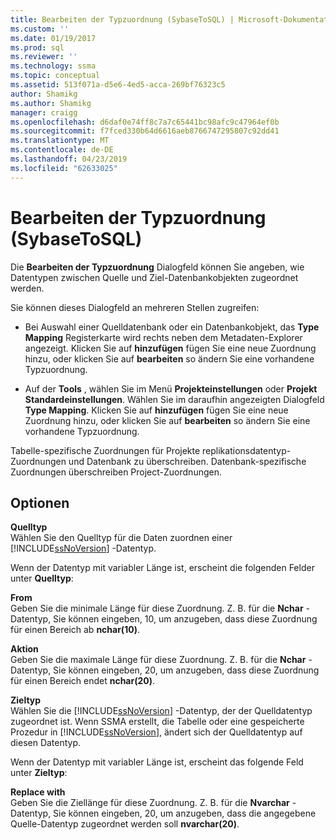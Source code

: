 ```yaml
---
title: Bearbeiten der Typzuordnung (SybaseToSQL) | Microsoft-Dokumentation
ms.custom: ''
ms.date: 01/19/2017
ms.prod: sql
ms.reviewer: ''
ms.technology: ssma
ms.topic: conceptual
ms.assetid: 513f071a-d5e6-4ed5-acca-269bf76323c5
author: Shamikg
ms.author: Shamikg
manager: craigg
ms.openlocfilehash: d6daf0e74ff8c7a7c65441bc98afc9c47964ef0b
ms.sourcegitcommit: f7fced330b64d6616aeb8766747295807c92dd41
ms.translationtype: MT
ms.contentlocale: de-DE
ms.lasthandoff: 04/23/2019
ms.locfileid: "62633025"
---
```

# <a name="edit-type-mapping-sybasetosql"></a>Bearbeiten der Typzuordnung (SybaseToSQL)
Die **Bearbeiten der Typzuordnung** Dialogfeld können Sie angeben, wie Datentypen zwischen Quelle und Ziel-Datenbankobjekten zugeordnet werden.  
  
Sie können dieses Dialogfeld an mehreren Stellen zugreifen:  
  
-   Bei Auswahl einer Quelldatenbank oder ein Datenbankobjekt, das **Type Mapping** Registerkarte wird rechts neben dem Metadaten-Explorer angezeigt. Klicken Sie auf **hinzufügen** fügen Sie eine neue Zuordnung hinzu, oder klicken Sie auf **bearbeiten** so ändern Sie eine vorhandene Typzuordnung.  
  
-   Auf der **Tools** , wählen Sie im Menü **Projekteinstellungen** oder **Projekt Standardeinstellungen**. Wählen Sie im daraufhin angezeigten Dialogfeld **Type Mapping**. Klicken Sie auf **hinzufügen** fügen Sie eine neue Zuordnung hinzu, oder klicken Sie auf **bearbeiten** so ändern Sie eine vorhandene Typzuordnung.  
  
Tabelle-spezifische Zuordnungen für Projekte replikationsdatentyp-Zuordnungen und Datenbank zu überschreiben. Datenbank-spezifische Zuordnungen überschreiben Project-Zuordnungen.  
  
## <a name="options"></a>Optionen  
**Quelltyp**  
Wählen Sie den Quelltyp für die Daten zuordnen einer [!INCLUDE[ssNoVersion](../../includes/ssnoversion-md.md)] -Datentyp.  
  
Wenn der Datentyp mit variabler Länge ist, erscheint die folgenden Felder unter **Quelltyp**:  
  
**From**  
Geben Sie die minimale Länge für diese Zuordnung. Z. B. für die **Nchar** -Datentyp, Sie können eingeben, 10, um anzugeben, dass diese Zuordnung für einen Bereich ab **nchar(10)**.  
  
**Aktion**  
Geben Sie die maximale Länge für diese Zuordnung. Z. B. für die **Nchar** -Datentyp, Sie können eingeben, 20, um anzugeben, dass diese Zuordnung für einen Bereich endet **nchar(20)**.  
  
**Zieltyp**  
Wählen Sie die [!INCLUDE[ssNoVersion](../../includes/ssnoversion-md.md)] -Datentyp, der der Quelldatentyp zugeordnet ist. Wenn SSMA erstellt, die Tabelle oder eine gespeicherte Prozedur in [!INCLUDE[ssNoVersion](../../includes/ssnoversion-md.md)], ändert sich der Quelldatentyp auf diesen Datentyp.  
  
Wenn der Datentyp mit variabler Länge ist, erscheint das folgende Feld unter **Zieltyp**:  
  
**Replace with**  
Geben Sie die Ziellänge für diese Zuordnung. Z. B. für die **Nvarchar** -Datentyp, Sie können eingeben, 20, um anzugeben, dass die angegebene Quelle-Datentyp zugeordnet werden soll **nvarchar(20)**.  
  
